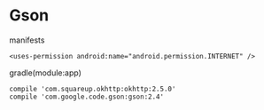 # Gson

manifests

    <uses-permission android:name="android.permission.INTERNET" />
    
    
gradle(module:app)

    compile 'com.squareup.okhttp:okhttp:2.5.0'
    compile 'com.google.code.gson:gson:2.4'
